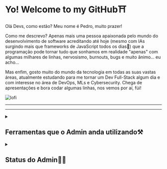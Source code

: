 <h1>Yo! Welcome to my GitHub⛩️</h1>

<p>Olá Devs, como estão? Meu nome é Pedro, muito prazer! </p>
<p>Como me descrevo? Apenas mais uma pessoa apaixonada pelo mundo do desenvolvimento de software acreditando até hoje (mesmo com IAs surgindo mais que frameworks de JavaScript todos os dias🤖) que a programação pode tornar tudo que sonhamos em realidade "apenas" com algumas milhares de linhas, nervosismo, burnouts, bugs e muito ânimo... eu acho...</p>
<p></p>Mas enfim, gosto muito do mundo da tecnologia em todas as suas vastas áreas, atualmente estudando para me tornar um Dev Full-Stack algum dia e com interesse no área de DevOps, MLs e Cybersecurity. Chega de apresentações e bora codar algumas linhas, nos vemos por aí, fúi!</p>

![lofi](https://github.com/user-attachments/assets/38c9ffd7-c343-4534-84d9-08b91d5380d1)

<hr>
<hr>

<details>
  <summary><h2>Ferramentas que o Admin anda utilizando⚒️</h2></summary>
  <section align="left">
    <img height="60px" width="60px" src="https://cdn.simpleicons.org/html5/E34F26" />
    <img height="60px" width="60px" src="https://cdn.simpleicons.org/css3/1572B6" />
    <img height="60px" width="60px" src="https://cdn.simpleicons.org/javascript/F7DF1E" />
  </section>
</details>

<details>
  <summary><h2>Status do Admin🐦‍🔥</h2></summary>
  <section align="left">
    <img alt="Pedro's Readme Stats" src="https://github-readme-stats-yc-pedro.vercel.app/api?username=yc-pedro&show_icons=true&theme=tokyonight&locale=pt-br" />
    <img alt="Pedro's Language Card" src="https://github-readme-stats-yc-pedro.vercel.app/api/top-langs/?username=yc-pedro&show_icons=true&theme=tokyonight&locale=pt-br&langs_count=6&layout=donut" />
  </section>
</details>


